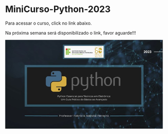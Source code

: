 # MiniCurso-Python-2023
Para acessar o curso, click no link abaixo.

Na próxima semana será disponibilizado o link, favor aguarde!!!

<p float="left">
<img src="https://github.com/FFabricio/MiniCurso-Python-2023/blob/40ada4b5ef8284f2d5750fef109cea79a536b88e/capa.jpg" widht="200"/>
</p>

